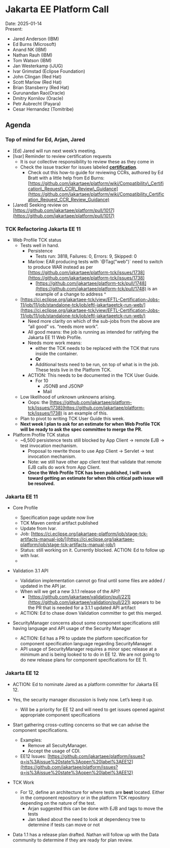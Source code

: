 # Jakarta EE Platform Call

Date: 2025-01-14  
Present:

- Jared Anderson (IBM)  
- Ed Burns (Microsoft)  
- Anand NK (IBM)  
- Nathan Rauh (IBM)  
- Tom Watson (IBM)  
- Jan Westerkamp (iJUG)  
- Ivar Grimstad (Eclipse Foundation)  
- John Clingan (Red Hat)  
- Scott Marlow (Red Hat)  
- Brian Stansberry (Red Hat)  
- Gurunandan Rao(Oracle)  
- Dmitry Kornilov (Oracle)  
- Petr Aubrecht (Payara)  
- Cesar Hernandez (Tomitribe)

## Agenda

### Top of mind for Ed, Arjan, Jared

* \[Ed\] Jared will run next week’s meeting.  
* \[Ivar\] Reminder to review certification requests  
  * It is our collective responsibility to review these as they come in  
  * Check the issue tracker for issues labeled [**certification**](https://github.com/jakartaee/platform/issues?q=is%3Aissue+is%3Aopen+label%3Acertification).  
    * Check out this how-to guide for reviewing CCRs, authored by Ed Bratt with a little help from Ed Burns: [https://github.com/jakartaee/platform/wiki/Compatibility\_Certification\_Request\_CCR\_Review\_Guidance](https://github.com/jakartaee/platform/wiki/Compatibility_Certification_Request_CCR_Review_Guidance)   
* \[Jared\] Seeking review on [https://github.com/jakartaee/platform/pull/1017](https://github.com/jakartaee/platform/pull/1017) 

### TCK Refactoring Jakarta EE 11

* Web Profile TCK status  
  * Tests well in hand.  
    * Persistence  
      * Tests run: 3818, Failures: 0, Errors: 9, Skipped: 0  
    * Marlow: EAR producing tests with \`@Tag("web")\` need to switch to produce WAR instead as per [https://github.com/jakartaee/platform-tck/issues/1738](https://github.com/jakartaee/platform-tck/issues/1738)  
      * [https://github.com/jakartaee/platform-tck/pull/1748](https://github.com/jakartaee/platform-tck/pull/1748) is an example of a change to address ^  
  * [https://ci.eclipse.org/jakartaee-tck/view/EFTL-Certification-Jobs-11/job/11/job/standalone-tck/job/eftl-jakartaeetck-run-web/](https://ci.eclipse.org/jakartaee-tck/view/EFTL-Certification-Jobs-11/job/11/job/standalone-tck/job/eftl-jakartaeetck-run-web/)  
    * Need more clarity on which of the sub-jobs from the above are “all good” vs. “needs more work”.  
    * All good means: the job is running as intended for ratifying the Jakarta EE 11 Web Profile.  
    * Needs more work means:   
      * either the TCK needs to be replaced with the TCK that runs inside the container.  
      * **Or**  
      * Additional tests need to be run, on top of what is in the job. These tests live in the Platform TCK.  
    * ACTION: This needs to be documented in the TCK User Guide.  
      * For 10  
        * JSONB and JSONP  
        * Mail  
  * Low likelihood of unknown unknowns arising.  
    * Oops: the [https://github.com/jakartaee/platform-tck/issues/1738](https://github.com/jakartaee/platform-tck/issues/1738) is an example of this.  
  * Plan to pivot to writing TCK User Guide this week.  
  * **Next week I plan to ask for an estimate for when Web Profile TCK will be ready to ask the spec committee to merge the PR.**  
* Platform Profile TCK status  
  * \~6,500 persistence tests still blocked by App Client \-\> remote EJB \-\> test invocation mechanism.  
    * Proposal to rewrite those to use App Client \-\> Servlet \-\> test invocation mechanism.  
    * Note: we still have other app client test that validate that remote EJB calls do work from App Client.  
    * **Once the Web Profile TCK has been published, I will work toward getting an estimate for when this critical path issue will be resolved.**

### Jakarta EE 11

* Core Profile   
  * Specification page update now live  
  * TCK Maven central artifact published  
  * Update from Ivar.  
  * Job: [https://ci.eclipse.org/jakartaee-platform/job/stage-tck-artifacts-manual-job/](https://ci.eclipse.org/jakartaee-platform/job/stage-tck-artifacts-manual-job/)   
  * Status: still working on it. Currently blocked. ACTION: Ed to follow up with Ivar.  
  *   
      
* Validation 3.1 API  
  * Validation implementation cannot go final until some files are added / updated in the API jar.    
  * When will we get a new 3.1.1 release of the API?  
    * [https://github.com/jakartaee/validation/pull/221](https://github.com/jakartaee/validation/pull/221) appears to be the PR that is needed for a 3.1.1 updated API artifact  
  * ACTION: Ed to chase down Validation committer to get this merged.

* SecurityManager concerns about some component specifications still having language  and API usage of the Security Manager  
  * ACTION: Ed has a PR to update the platform specification for component specification language regarding SecurityManager.  
  * API usage of SecurityManager requires a minor spec release at a minimum and is being looked to to do in EE 12\.  We are not going to do new release plans for component specifications for EE 11\.

### Jakarta EE 12

* ACTION: Ed to nominate Jared as a platform committer for Jakarta EE 12\.   
* Yes, the security manager discussion is lively now. Let’s keep it up.  
  * Will be a priority for EE 12 and will need to get issues opened against appropriate component specifications  
* Start gathering cross-cutting concerns so that we can advise the component specifications.  
  * Examples:  
    * Remove all SecuityManager.  
    * Accept the usage of CDI.  
  * EE12 Issues: [https://github.com/jakartaee/platform/issues?q=is%3Aissue%20state%3Aopen%20label%3AEE12](https://github.com/jakartaee/platform/issues?q=is%3Aissue%20state%3Aopen%20label%3AEE12)   
    

* TCK Work  
  * For 12, define an architecture for where tests are **best** located.  Either in the component repository or in the platform TCK repository depending on the nature of the test.  
    * Arjan suggested this can be done with EJB and tags to move the tests  
    * Jan talked about the need to look at dependency tree to determine if tests can move or not  
* Data 1.1 has a release plan drafted.  Nathan will follow up with the Data community to determine if they are ready for plan review.
